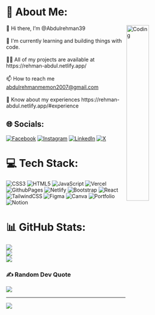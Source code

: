 

# 💫 About Me:
<img align="right" alt="Coding" src="https://camo.githubusercontent.com/f1f2bc6e7ec110b34bab4ec55aa5c93ebae552ae011f5756bd7b7f783d627a6d/68747470733a2f2f63646e2e6472696262626c652e636f6d2f75736572732f313136323037372f73637265656e73686f74732f333834383931342f70726f6772616d6d65722e676966" data-canonical-src="https://cdn.dribbble.com/users/1162077/screenshots/3848914/programmer.gif" style="width: 35%; height: 35%; display: inline-block;" data-target="animated-image.originalImage">
👋 Hi there, I’m @Abdulrehman39<br><br>🌱  I'm currently learning and building things with code.<br><br>👨‍💻 All of my projects are available at https://rehman-abdul.netlify.app/<br><br>📫 How to reach me <a href="mailto:abdulrehmanmemon2007@gmail.com">abdulrehmanmemon2007@gmail.com</a><br><br>📄 Know about my experiences https://rehman-abdul.netlify.app/#experience 


## 🌐 Socials:
[![Facebook](https://img.shields.io/badge/Facebook-%231877F2.svg?logo=Facebook&logoColor=white)](https://facebook.com/ar.memon002) [![Instagram](https://img.shields.io/badge/Instagram-%23E4405F.svg?logo=Instagram&logoColor=white)](https://instagram.com/abdul_rehman.002) [![LinkedIn](https://img.shields.io/badge/LinkedIn-%230077B5.svg?logo=linkedin&logoColor=white)](https://linkedin.com/in/abdul-rehman2/) [![X](https://img.shields.io/badge/X-black.svg?logo=X&logoColor=white)](https://x.com/abdul_tweets_02) 

# 💻 Tech Stack:
![CSS3](https://img.shields.io/badge/css3-%231572B6.svg?style=for-the-badge&logo=css3&logoColor=white) ![HTML5](https://img.shields.io/badge/html5-%23E34F26.svg?style=for-the-badge&logo=html5&logoColor=white) ![JavaScript](https://img.shields.io/badge/javascript-%23323330.svg?style=for-the-badge&logo=javascript&logoColor=%23F7DF1E) ![Vercel](https://img.shields.io/badge/vercel-%23000000.svg?style=for-the-badge&logo=vercel&logoColor=white) ![GithubPages](https://img.shields.io/badge/github%20pages-121013?style=for-the-badge&logo=github&logoColor=white) ![Netlify](https://img.shields.io/badge/netlify-%23000000.svg?style=for-the-badge&logo=netlify&logoColor=#00C7B7) ![Bootstrap](https://img.shields.io/badge/bootstrap-%238511FA.svg?style=for-the-badge&logo=bootstrap&logoColor=white) ![React](https://img.shields.io/badge/react-%2320232a.svg?style=for-the-badge&logo=react&logoColor=%2361DAFB) ![TailwindCSS](https://img.shields.io/badge/tailwindcss-%2338B2AC.svg?style=for-the-badge&logo=tailwind-css&logoColor=white) ![Figma](https://img.shields.io/badge/figma-%23F24E1E.svg?style=for-the-badge&logo=figma&logoColor=white) ![Canva](https://img.shields.io/badge/Canva-%2300C4CC.svg?style=for-the-badge&logo=Canva&logoColor=white) ![Portfolio](https://img.shields.io/badge/Portfolio-%23000000.svg?style=for-the-badge&logo=firefox&logoColor=#FF7139) ![Notion](https://img.shields.io/badge/Notion-%23000000.svg?style=for-the-badge&logo=notion&logoColor=white)
# 📊 GitHub Stats:
![](https://github-readme-stats.vercel.app/api?username=abdulrehman39&theme=dark&hide_border=false&include_all_commits=true&count_private=true)<br/>
![](https://github-readme-streak-stats.herokuapp.com/?user=abdulrehman39&theme=dark&hide_border=false)<br/>
![](https://github-readme-stats.vercel.app/api/top-langs/?username=abdulrehman39&theme=dark&hide_border=false&include_all_commits=true&count_private=true&layout=compact)

### ✍️ Random Dev Quote
![](https://quotes-github-readme.vercel.app/api?type=horizontal&theme=radical)

---
[![](https://visitcount.itsvg.in/api?id=abdulrehman39&icon=1&color=0)](https://visitcount.itsvg.in)

<!-- Proudly created with GPRM ( https://gprm.itsvg.in ) -->
